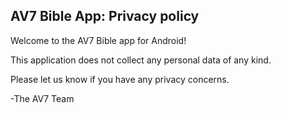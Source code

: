## AV7 Bible App: Privacy policy

Welcome to the AV7 Bible app for Android!

This application does not collect any personal data of any kind.

Please let us know if you have any privacy concerns.

-The AV7 Team
